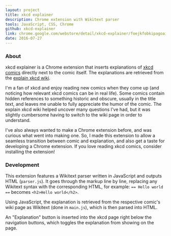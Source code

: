 ```yaml
---
layout: project
title: xkcd explainer
description: Chrome extension with Wikitext parser
tools: JavaScript, CSS, Chrome
github: xkcd-explainer
link: chrome.google.com/webstore/detail/xkcd-explainer/foejkfobkipagoaicljcokpdbdldfmdn
date: 2016-07-27
---
```


### About

xkcd explainer is a Chrome extension that inserts explanations of [xkcd comics](https://xkcd.com/) directly next to the comic itself. The explanations are retrieved from the [explain xkcd wiki](http://www.explainxkcd.com/).

I'm a fan of xkcd and enjoy reading new comics when they come up (and noticing how relevant xkcd comics can be in real life). Some comics contain hidden references to something historic and obscure, usually in the title text, and leaves me unable to fully appreciate the humor of the comic. The explain xkcd wiki helped uncover many questions I've had, but it was slightly cumbersome having to switch to the wiki page in order to understand.

I've also always wanted to make a Chrome extension before, and was curious what went into making one. So, I made this extension to allow a seamless transition between comic and explanation, and also get a taste for developing a Chrome extension. If you love reading xkcd comics, consider installing the extension!

### Development

This extension features a Wikitext parser written in JavaScript and outputs HTML (`parser.js`). It goes through the markup line by line, replacing any Wikitext syntax with the corresponding HTML, for example: `== Hello world ==` becomes `<h2>Hello world</h2>`.

Using JavaScript, the explanation is retrieved from the respective comic's wiki page as Wikitext (done in `main.js`), which is then parsed into HTML.

An "Explanation" button is inserted into the xkcd page right below the navigation buttons, which toggles the explanation from showing on the page.
